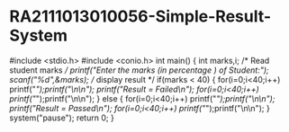 # RA2111013010056-Simple-Result-System
#include <stdio.h>
#include <conio.h>
int main()
{
    int marks,i;
    /* Read student marks */
    printf("Enter the marks (in percentage ) of Student:");
    scanf("%d",&marks);
    /* display result */
    if(marks < 40)
    {
        for(i=0;i<40;i++)
        printf("_");printf("\n\n");
        printf("Result = Failed\n");
        for(i=0;i<40;i++)
        printf("_");printf("\n\n");
    }
    else
    {
        for(i=0;i<40;i++)
        printf("_");printf("\n\n");
        printf("Result = Passed\n");
        for(i=0;i<40;i++)
        printf("_");printf("\n\n");
    }
    system("pause");
    return 0;
}

